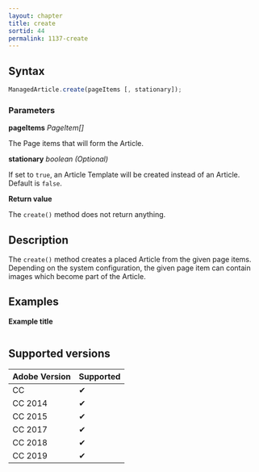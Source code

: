 ```yaml
---
layout: chapter
title: create
sortid: 44
permalink: 1137-create
---
```

## Syntax

```javascript
ManagedArticle.create(pageItems [, stationary]);
```

### Parameters

**pageItems** *PageItem[]*

The Page items that will form the Article.

**stationary** *boolean (Optional)*

If set to `true`, an Article Template will be created instead of an Article. Default is `false`.

**Return value**

The `create()` method does not return anything.

## Description

The `create()` method creates a placed Article from the given page items. Depending on the system configuration, the given page item can contain images which become part of the Article.

## Examples

**Example title**

```javascript

```

## Supported versions

| Adobe Version | Supported |
|---------------|---------|
| CC            | ✔       |
| CC 2014       | ✔       |
| CC 2015       | ✔       |
| CC 2017       | ✔       |
| CC 2018       | ✔       |
| CC 2019       | ✔       |